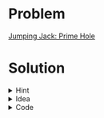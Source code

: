 # Problem
[Jumping Jack: Prime Hole](https://www.hackerrank.com/contests/srbd-code-contest-2023-round-1/challenges/jacks-prime-hole)

# Solution

<details>
<Summary>Hint</Summary>
DP
</details>

<details>
<summary>Idea</summary>

Two key things to notice: <br>
1. We do not care about the jumps. Rather, we will only consider hole-size to calculate the answer. <br>
2. If there is a hole of size $x$, then Jack must be able to jump at least $x+1$ bricks. <br>

So, it is clear that no hole can have a size more than $M-1$. This can be done by dynamic programming. <br>
Let's say, we are standing on position $i$. So, $i$ is a good brick. Then, we can create a hole of size $j$, where $j$ is a prime number and $j < M$. In that case, the next brick we can stand on would be $i+j+1$. So, for each $i$ we can iterate over all $j$ to calculate the ans. <br>
[Note that $0$ is also a prime number in this problem]. <br>
This gives us a solution with time complexity $O(N*M)$. This can be further optimized by only iterating over the prime numbers smaller than  $M$.
</details>

<details>
<summary>Code</summary>

```cpp
#include <bits/stdc++.h>
using namespace std;
typedef long long ll;
const ll INF = 1e9;
const ll N = 1e5;
const ll mod = 1e9+7;

vector<bool>prime(N, true);
vector<ll>p;

void sieve()
{
    prime[0]=prime[1]=false;
    for(ll i=2;i<N;i++)
    {
        if(prime[i])
        {
            for(ll j=i*i;j<N;j+=i)prime[j]=false;
        }
    }
    for(ll i=2;i<N;i++)
    {
        if(prime[i])p.push_back(i);
    }
}

void solve() 
{   
    ll n, m; cin >> n >> m;
    vector<ll>dp(n+2,0ll);
    //dp[i] -> i te bhalo brick thakle kotobhabe i position e jawa jay
    dp[0]=1;
    for(ll i=1;i<=n+1;i++)
    {
        dp[i]=dp[i-1];
        for(ll j=0;j<p.size()&&p[j]<m;j++)
        {
            if(i-p[j]-1>=0)dp[i]+=dp[i-p[j]-1];
        }
        dp[i]%=mod;
    }
    cout<<dp[n+1]<<'\n';
}

signed main() 
{
    ios_base::sync_with_stdio(0), cin.tie(0);
    int T = 1;
    cin >> T;
    sieve();
    for(int t = 1; t <= T; t++) {
        solve();
    }
}
```

</details>

